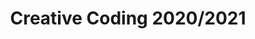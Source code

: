 ---
title: "Creative Coding 2020/2021"
academic-year: "2020/2021"
channel: "https://t.me/drawwithcode5"
github: "https://github.com/drawwithcode"
studies-manifest: "https://www11.ceda.polimi.it/schedaincarico/schedaincarico/controller/scheda_pubblica/SchedaPublic.do?&evn_default=evento&c_classe=757924&polij_device_category=DESKTOP&__pj0=0&__pj1=29ef4111b7962c96f3bff05cadd09262"
syllabus-text: |
  **Coding made fun!** Learn to design interactive and unexpected experiences for screens of all sizes in this elective course at **Politecnico di Milano, Design School**. The course is open to all Communication Design students, both enrolled in a bachelor and in a master program.
assignments-text: |
  A *text for assignments 2019 page* in a **beautiful** [markdown](https://quire.getty.edu/documentation/fundamentals/).
case-studies-text: |
  A *text for case studies 2019 page* in a **beautiful** [markdown](https://quire.getty.edu/documentation/fundamentals/).
team-projects-text: |
  A *text for team projects 2019 page* in a **beautiful** [markdown](https://quire.getty.edu/documentation/fundamentals/).
---